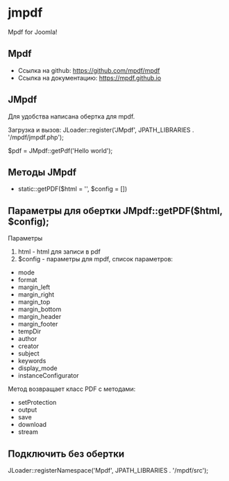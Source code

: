 # jmpdf
Mpdf for Joomla!

## Mpdf
- Ссылка на github: https://github.com/mpdf/mpdf
- Ссылка на документацию: https://mpdf.github.io

## JMpdf
Для удобства написана обертка для mpdf.

Загрузка и вызов:
JLoader::register('JMpdf', JPATH_LIBRARIES . '/mpdf/jmpdf.php');

$pdf = JMpdf::getPdf('Hello world');


## Методы JMpdf
- static::getPDF($html = '', $config = [])

## Параметры для обертки JMpdf::getPDF($html, $config);
Параметры
1) html - html для записи в pdf
2) $config - параметры для mpdf, список параметров:
- mode                
- format           
- margin_left     
- margin_right     
- margin_top        
- margin_bottom     
- margin_header      
- margin_footer        
- tempDir
- author
- creator
- subject
- keywords
- display_mode
- instanceConfigurator


Метод возвращает класс PDF с методами:
- setProtection
- output
- save
- download
- stream
     
     
## Подключить без обертки
JLoader::registerNamespace('Mpdf', JPATH_LIBRARIES . '/mpdf/src');